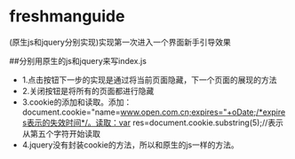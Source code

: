# freshmanguide
(原生js和jquery分别实现)实现第一次进入一个界面新手引导效果

##分别用原生的js和jquery来写index.js

* 1.点击按钮下一步的实现是通过将当前页面隐藏，下一个页面的展现的方法
* 2.关闭按钮是将所有的页面都进行隐藏
* 3.cookie的添加和读取。添加：document.cookie="name=www.open.com.cn;expires="+oDate;/*expires表示的失效时间*/。读取：var res=document.cookie.substring(5);//表示从第五个字符开始读取
* 4.jquery没有封装cookie的方法，所以和原生的js一样的方法。


